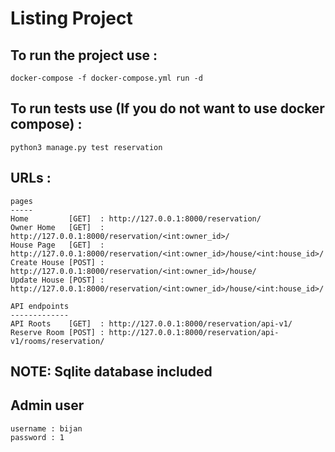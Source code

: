 # Listing Project
## To run the project use :
``` 
docker-compose -f docker-compose.yml run -d
```

## To run tests use (If you do not want to use docker compose) :
```
python3 manage.py test reservation 
```

## URLs : 
```
pages
-----
Home         [GET]  : http://127.0.0.1:8000/reservation/
Owner Home   [GET]  : http://127.0.0.1:8000/reservation/<int:owner_id>/
House Page   [GET]  : http://127.0.0.1:8000/reservation/<int:owner_id>/house/<int:house_id>/
Create House [POST] : http://127.0.0.1:8000/reservation/<int:owner_id>/house/
Update House [POST] : http://127.0.0.1:8000/reservation/<int:owner_id>/house/<int:house_id>/

API endpoints
-------------
API Roots    [GET]  : http://127.0.0.1:8000/reservation/api-v1/
Reserve Room [POST] : http://127.0.0.1:8000/reservation/api-v1/rooms/reservation/

```

## NOTE: Sqlite database included
## Admin user 
```
username : bijan
password : 1
```
